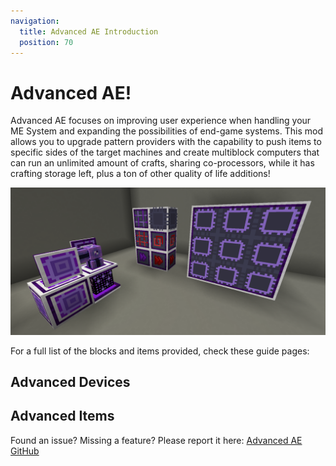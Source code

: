 ```yaml
---
navigation:
  title: Advanced AE Introduction
  position: 70
---
```


# Advanced AE!

Advanced AE focuses on improving user experience when handling your ME System and expanding the possibilities of
end-game systems. This mod allows you to upgrade pattern providers with the capability to push items to specific sides
of the target machines and create multiblock computers that can run an unlimited amount of crafts, sharing
co-processors, while it has crafting storage left, plus a ton of other quality of life additions!

![PEGui1](../pic/aae_intro.png)

For a full list of the blocks and items provided, check these guide pages:

## Advanced Devices

<CategoryIndex category="advanced devices"></CategoryIndex>

## Advanced Items

<CategoryIndex category="advanced items"></CategoryIndex>

Found an issue? Missing a feature?
Please report it here:
[Advanced AE GitHub](https://github.com/pedroksl/AdvancedAE)